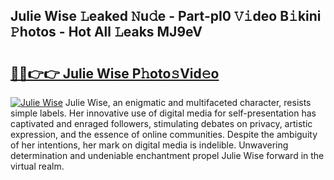 ## Julie Wise 𝙻eaked 𝙽u𝚍e - Part-pI0 𝚅𝚒deo B𝚒kini 𝙿hotos - Hot All 𝙻eaks MJ9eV

# <h2><a href="http://ld6s0a.urlbe.top/?page=Julie+Wise">🔗🔗👉👉 Julie Wise P𝚑oto𝚜Vid𝚎o</a></h2>

[![Julie Wise](https://i.imgur.com/eBuTRDB.gif)](http://ld6s0a.urlbe.top/?page=Julie+Wise)
Julie Wise, an enigmatic and multifaceted character, resists simple labels. Her innovative use of digital media for self-presentation has captivated and enraged followers, stimulating debates on privacy, artistic expression, and the essence of online communities. Despite the ambiguity of her intentions, her mark on digital media is indelible. Unwavering determination and undeniable enchantment propel Julie Wise forward in the virtual realm.
